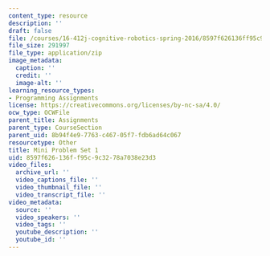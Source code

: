 ```yaml
---
content_type: resource
description: ''
draft: false
file: /courses/16-412j-cognitive-robotics-spring-2016/8597f626136ff95c9c3278a7038e23d3_MIT16_412JS16_MiniPSet1_incremental_path_planning.zip
file_size: 291997
file_type: application/zip
image_metadata:
  caption: ''
  credit: ''
  image-alt: ''
learning_resource_types:
- Programming Assignments
license: https://creativecommons.org/licenses/by-nc-sa/4.0/
ocw_type: OCWFile
parent_title: Assignments
parent_type: CourseSection
parent_uid: 8b94f4e9-7763-c467-05f7-fdb6ad64c067
resourcetype: Other
title: Mini Problem Set 1
uid: 8597f626-136f-f95c-9c32-78a7038e23d3
video_files:
  archive_url: ''
  video_captions_file: ''
  video_thumbnail_file: ''
  video_transcript_file: ''
video_metadata:
  source: ''
  video_speakers: ''
  video_tags: ''
  youtube_description: ''
  youtube_id: ''
---
```

